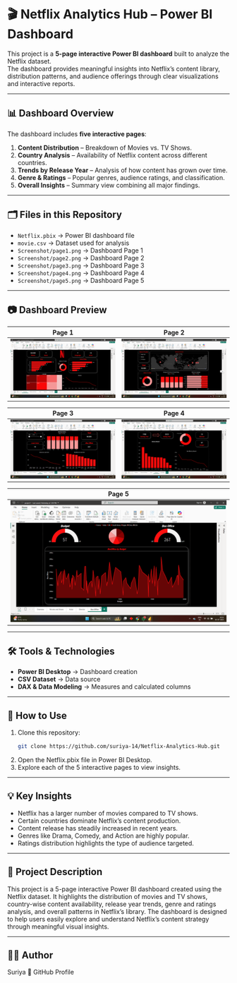 # 🎬 Netflix Analytics Hub – Power BI Dashboard  

This project is a **5-page interactive Power BI dashboard** built to analyze the Netflix dataset.  
The dashboard provides meaningful insights into Netflix’s content library, distribution patterns, and audience offerings through clear visualizations and interactive reports.  

---

## 📊 Dashboard Overview  
The dashboard includes **five interactive pages**:  

1. **Content Distribution** – Breakdown of Movies vs. TV Shows.  
2. **Country Analysis** – Availability of Netflix content across different countries.  
3. **Trends by Release Year** – Analysis of how content has grown over time.  
4. **Genre & Ratings** – Popular genres, audience ratings, and classification.  
5. **Overall Insights** – Summary view combining all major findings.  

---

## 🗂️ Files in this Repository  

- `Netflix.pbix` → Power BI dashboard file  
- `movie.csv` → Dataset used for analysis  
- `Screenshot/page1.png` → Dashboard Page 1  
- `Screenshot/page2.png` → Dashboard Page 2  
- `Screenshot/page3.png` → Dashboard Page 3  
- `Screenshot/page4.png` → Dashboard Page 4  
- `Screenshot/page5.png` → Dashboard Page 5  

---

## 📷 Dashboard Preview  

| Page 1 | Page 2 |
|--------|--------|
| ![Page 1](Screenshot/page%201.png) | ![Page 2](Screenshot/page%202.png) |

| Page 3 | Page 4 |
|--------|--------|
| ![Page 3](Screenshot/page%203.png) | ![Page 4](Screenshot/page%204.png) |

| Page 5 |
|--------|
| ![Page 5](Screenshot/page%205.png) |

---

## 🛠️ Tools & Technologies  
- **Power BI Desktop** → Dashboard creation  
- **CSV Dataset** → Data source  
- **DAX & Data Modeling** → Measures and calculated columns  

---

## 🚀 How to Use  
1. Clone this repository:  
   ```bash
   git clone https://github.com/suriya-14/Netflix-Analytics-Hub.git
   ```
2. Open the Netflix.pbix file in Power BI Desktop.
3. Explore each of the 5 interactive pages to view insights.

---

## 💡 Key Insights

- Netflix has a larger number of movies compared to TV shows.
- Certain countries dominate Netflix’s content production.
- Content release has steadily increased in recent years.
- Genres like Drama, Comedy, and Action are highly popular.
- Ratings distribution highlights the type of audience targeted.

---

## 📌 Project Description

This project is a 5-page interactive Power BI dashboard created using the Netflix dataset. It highlights the distribution of movies and TV shows, country-wise content availability, release year trends, genre and ratings analysis, and overall patterns in Netflix’s library. The dashboard is designed to help users easily explore and understand Netflix’s content strategy through meaningful visual insights.

---

## 👨‍💻 Author

Suriya
📌 GitHub Profile
